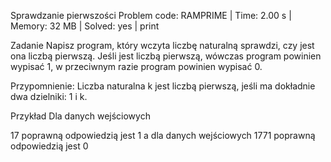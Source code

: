Sprawdzanie pierwszości
Problem code: RAMPRIME | Time: 2.00 s | Memory: 32 MB | Solved: yes | print

Zadanie
Napisz program, który wczyta liczbę naturalną sprawdzi, czy jest ona liczbą pierwszą. Jeśli jest liczbą pierwszą, wówczas program powinien wypisać 1, w przeciwnym razie program powinien wypisać 0.


Przypomnienie: Liczba naturalna k jest liczbą pierwszą, jeśli ma dokładnie dwa dzielniki: 1 i k.

Przykład
Dla danych wejściowych

17
poprawną odpowiedzią jest
1
a dla danych wejściowych
1771
poprawną odpowiedzią jest
0